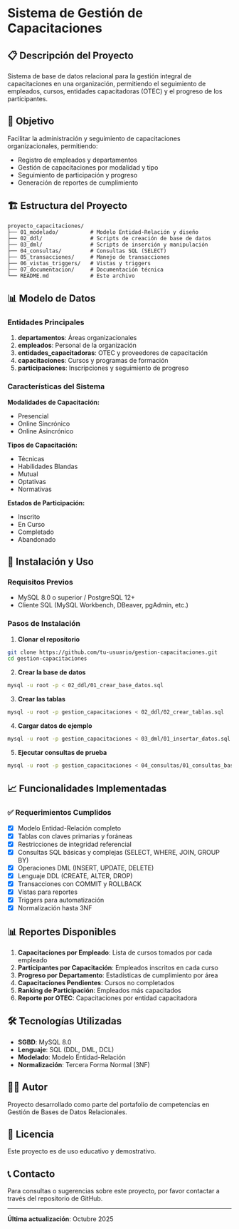 # Sistema de Gestión de Capacitaciones

## 📋 Descripción del Proyecto

Sistema de base de datos relacional para la gestión integral de capacitaciones en una organización, permitiendo el seguimiento de empleados, cursos, entidades capacitadoras (OTEC) y el progreso de los participantes.

## 🎯 Objetivo

Facilitar la administración y seguimiento de capacitaciones organizacionales, permitiendo:
- Registro de empleados y departamentos
- Gestión de capacitaciones por modalidad y tipo
- Seguimiento de participación y progreso
- Generación de reportes de cumplimiento

## 🏗️ Estructura del Proyecto

```
proyecto_capacitaciones/
├── 01_modelado/          # Modelo Entidad-Relación y diseño
├── 02_ddl/               # Scripts de creación de base de datos
├── 03_dml/               # Scripts de inserción y manipulación
├── 04_consultas/         # Consultas SQL (SELECT)
├── 05_transacciones/     # Manejo de transacciones
├── 06_vistas_triggers/   # Vistas y triggers
├── 07_documentacion/     # Documentación técnica
└── README.md             # Este archivo
```

## 📊 Modelo de Datos

### Entidades Principales

1. **departamentos**: Áreas organizacionales
2. **empleados**: Personal de la organización
3. **entidades_capacitadoras**: OTEC y proveedores de capacitación
4. **capacitaciones**: Cursos y programas de formación
5. **participaciones**: Inscripciones y seguimiento de progreso

### Características del Sistema

**Modalidades de Capacitación:**
- Presencial
- Online Sincrónico
- Online Asincrónico

**Tipos de Capacitación:**
- Técnicas
- Habilidades Blandas
- Mutual
- Optativas
- Normativas

**Estados de Participación:**
- Inscrito
- En Curso
- Completado
- Abandonado

## 🚀 Instalación y Uso

### Requisitos Previos
- MySQL 8.0 o superior / PostgreSQL 12+
- Cliente SQL (MySQL Workbench, DBeaver, pgAdmin, etc.)

### Pasos de Instalación

1. **Clonar el repositorio**
```bash
git clone https://github.com/tu-usuario/gestion-capacitaciones.git
cd gestion-capacitaciones
```

2. **Crear la base de datos**
```bash
mysql -u root -p < 02_ddl/01_crear_base_datos.sql
```

3. **Crear las tablas**
```bash
mysql -u root -p gestion_capacitaciones < 02_ddl/02_crear_tablas.sql
```

4. **Cargar datos de ejemplo**
```bash
mysql -u root -p gestion_capacitaciones < 03_dml/01_insertar_datos.sql
```

5. **Ejecutar consultas de prueba**
```bash
mysql -u root -p gestion_capacitaciones < 04_consultas/01_consultas_basicas.sql
```

## 📈 Funcionalidades Implementadas

### ✅ Requerimientos Cumplidos

- [x] Modelo Entidad-Relación completo
- [x] Tablas con claves primarias y foráneas
- [x] Restricciones de integridad referencial
- [x] Consultas SQL básicas y complejas (SELECT, WHERE, JOIN, GROUP BY)
- [x] Operaciones DML (INSERT, UPDATE, DELETE)
- [x] Lenguaje DDL (CREATE, ALTER, DROP)
- [x] Transacciones con COMMIT y ROLLBACK
- [x] Vistas para reportes
- [x] Triggers para automatización
- [x] Normalización hasta 3NF

## 📊 Reportes Disponibles

1. **Capacitaciones por Empleado**: Lista de cursos tomados por cada empleado
2. **Participantes por Capacitación**: Empleados inscritos en cada curso
3. **Progreso por Departamento**: Estadísticas de cumplimiento por área
4. **Capacitaciones Pendientes**: Cursos no completados
5. **Ranking de Participación**: Empleados más capacitados
6. **Reporte por OTEC**: Capacitaciones por entidad capacitadora

## 🛠️ Tecnologías Utilizadas

- **SGBD**: MySQL 8.0
- **Lenguaje**: SQL (DDL, DML, DCL)
- **Modelado**: Modelo Entidad-Relación
- **Normalización**: Tercera Forma Normal (3NF)

## 👨‍💻 Autor

Proyecto desarrollado como parte del portafolio de competencias en Gestión de Bases de Datos Relacionales.

## 📝 Licencia

Este proyecto es de uso educativo y demostrativo.

## 📞 Contacto

Para consultas o sugerencias sobre este proyecto, por favor contactar a través del repositorio de GitHub.

---

**Última actualización**: Octubre 2025
